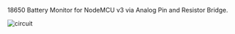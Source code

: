 18650 Battery Monitor for NodeMCU v3 via Analog Pin and Resistor Bridge.

![circuit](https://bitbucket.org/christianblessing/esp8266-18650-battery-monitor/raw/dbb1fc3bc1fcbee5e7e5a1234efa023293a2e00b/battery_monitor.png)